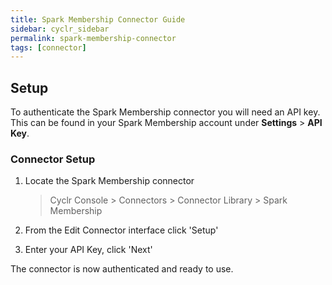 ```yaml
---
title: Spark Membership Connector Guide
sidebar: cyclr_sidebar
permalink: spark-membership-connector
tags: [connector]
---
```


## Setup

To authenticate the Spark Membership connector you will need an API key. This can be found in your Spark Membership account under **Settings** > **API Key**.

### Connector Setup

1. Locate the Spark Membership connector

   > Cyclr Console > Connectors > Connector Library > Spark Membership

2. From the Edit Connector interface click 'Setup'

3. Enter your API Key, click 'Next'

The connector is now authenticated and ready to use.
